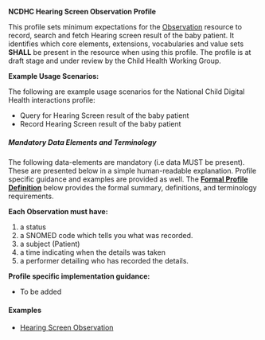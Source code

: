 **NCDHC Hearing Screen Observation Profile**

This profile sets minimum expectations for the [Observation] resource to record, search and fetch Hearing screen result of the baby patient. It identifies which core elements, extensions, vocabularies and value sets **SHALL** be present in the resource when using this profile. The profile is at draft stage and under review by the Child Health Working Group. 

**Example Usage Scenarios:**

The following are example usage scenarios for the National Child Digital Health interactions
profile:

-   Query for Hearing Screen result of the baby patient
-   Record Hearing Screen result of the baby patient

##### Mandatory Data Elements and Terminology


The following data-elements are mandatory (i.e data MUST be present). These are presented below in a simple human-readable explanation. Profile specific guidance and examples are provided as well.  The [**Formal Profile Definition**](#profile) below provides the  formal summary, definitions, and  terminology requirements.  

**Each Observation must have:**

1.  a status  
1.  a SNOMED code which tells you what was recorded.
1.  a subject (Patient)
1.  a time indicating when the details was taken
1.	a performer detailing who has recorded the details.


**Profile specific implementation guidance:**

* To be added




#### Examples

- [Hearing Screen Observation](ncdhc-observation-hearingscreen-normal-example.html)

[Observation]: http://hl7.org/fhir/observation.html
[extensible]: http://hl7.org/fhir/terminologies.html#extensible
[General Guidance Section]: definitions.html
